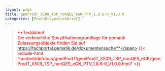 ```yaml
---
layout: page
title: gemProdT_X509_TSP_nonQES_eGK_PTV_1.8.6-0_V1.0.0
categories: [Produkttypsteckbrief]
---
```

> <span style="color:red">**Testdaten!<br>Die verbindliche Spezifikationsgrundlage für gematik Zulassungsobjekte finden Sie auf https://fachportal.gematik.de/dokumentensuche**</span>
{{< include-html "content/de/docs/gemProdT/gemProdT_X509_TSP_nonQES_eGK/gemProdT_X509_TSP_nonQES_eGK_PTV_1.8.6-0_V1.0.0.html" >}}
